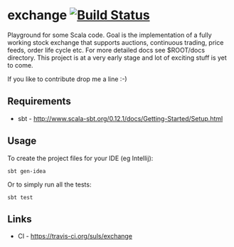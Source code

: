 exchange [![Build Status](https://travis-ci.org/suls/exchange.png?branch=master)](https://travis-ci.org/suls/exchange)
========

Playground for some Scala code. Goal is the implementation of a fully working stock exchange that supports auctions,
continuous trading, price feeds, order life cycle etc. For more detailed docs see $ROOT/docs directory.
This project is at a very early stage and lot of exciting stuff is yet to come.

If you like to contribute drop me a line :-)


Requirements
------------
* sbt - <http://www.scala-sbt.org/0.12.1/docs/Getting-Started/Setup.html>

Usage
-----
To create the project files for your IDE (eg Intellij):

	sbt gen-idea
	                                                        
Or to simply run all the tests:

    sbt test

Links
-----
* CI - <https://travis-ci.org/suls/exchange>
